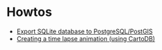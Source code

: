 # Howtos

* [Export SQLite database to PostgreSQL/PostGIS](export-to-postgres.md)
* [Creating a time lapse animation (using CartoDB)](create-time-lapse.md)
